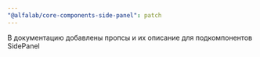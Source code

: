 ```yaml
---
"@alfalab/core-components-side-panel": patch
---
```


В документацию добавлены пропсы и их описание для подкомпонентов SidePanel
